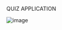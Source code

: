 QUIZ APPLICATION 

![image](https://github.com/tobiillz/QuizApplication/assets/40072971/2b7dfa5c-a45f-4a90-b425-99ce72cd5c59)
